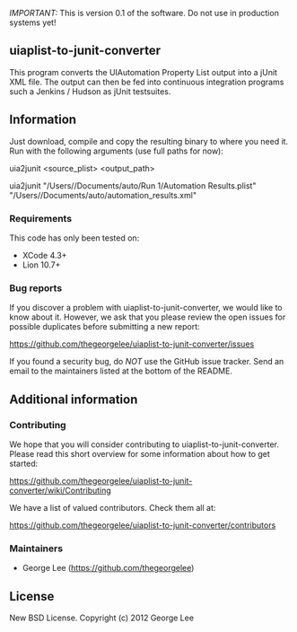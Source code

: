*IMPORTANT:* This is version 0.1 of the software.  Do not use in production systems yet!

## uiaplist-to-junit-converter

This program converts the UIAutomation Property List output into a jUnit XML file.  The output can then be fed into continuous integration programs such a Jenkins / Hudson as jUnit testsuites.


## Information

Just download, compile and copy the resulting binary to where you need it. Run with the following arguments (use full paths for now):

uia2junit <source_plist> <output_path>

uia2junit "/Users/<username>/Documents/auto/Run 1/Automation Results.plist" "/Users/<username>/Documents/auto/automation_results.xml"


### Requirements

This code has only been tested on:
* XCode 4.3+ 
* Lion 10.7+


### Bug reports

If you discover a problem with uiaplist-to-junit-converter, we would like to know about it. However, we ask that you please review the open issues for possible duplicates before submitting a new report:

https://github.com/thegeorgelee/uiaplist-to-junit-converter/issues

If you found a security bug, do *NOT* use the GitHub issue tracker. Send an email to the maintainers listed at the bottom of the README.


## Additional information

### Contributing

We hope that you will consider contributing to uiaplist-to-junit-converter. Please read this short overview for some information about how to get started:

https://github.com/thegeorgelee/uiaplist-to-junit-converter/wiki/Contributing

We have a list of valued contributors. Check them all at:

https://github.com/thegeorgelee/uiaplist-to-junit-converter/contributors


### Maintainers

* George Lee (https://github.com/thegeorgelee)


## License

New BSD License. Copyright (c) 2012 George Lee
